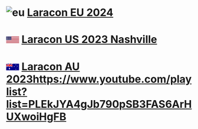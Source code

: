  # <img src="https://raw.githubusercontent.com/hampusborgos/country-flags/main/png250px/eu.png" alt="eu" width="35px" /> [Laracon EU 2024](https://www.youtube.com/playlist?list=PLMdXHJK-lGoBx3Nq2jHgrU7DGsJNi1nwi)

 # <img src="https://raw.githubusercontent.com/hampusborgos/country-flags/main/png250px/us.png" alt="us" width="35px" /> [Laracon US 2023 Nashville](https://www.youtube.com/playlist?list=PLcjapmjyX17jzppvEwm8hoA4fmwrUxtDD)

# <img src="https://raw.githubusercontent.com/hampusborgos/country-flags/main/png250px/au.png" alt="au" width="35px" /> [Laracon AU 2023](https://www.youtube.com/playlist?list=PLEkJYA4gJb790pSB3FAS6ArHUXwoiHgFB)https://www.youtube.com/playlist?list=PLEkJYA4gJb790pSB3FAS6ArHUXwoiHgFB
